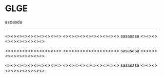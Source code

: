 GLGE
====
asdasda


-----

<><><><><><><><><><>
<><><><><><><><><><>  sasasasa
<><><><><><><><><><>


<><><><><><><><><><>
<><><><><><><><><><>  sasasasa
<><><><><><><><><><>


<><><><><><><><><><>
<><><><><><><><><><>  sasasasa
<><><><><><><><><><>


